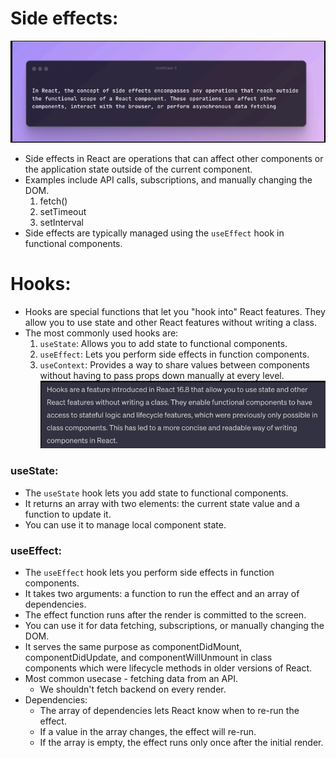 # Side effects:
![alt text](image-2.png)
- Side effects in React are operations that can affect other components or the application state outside of the current component.
- Examples include API calls, subscriptions, and manually changing the DOM.
  1. fetch()
  2. setTimeout
  3. setInterval
- Side effects are typically managed using the `useEffect` hook in functional components.

# Hooks: 
- Hooks are special functions that let you "hook into" React features. They allow you to use state and other React features without writing a class.
- The most commonly used hooks are:
  1. `useState`: Allows you to add state to functional components.
  2. `useEffect`: Lets you perform side effects in function components.
  3. `useContext`: Provides a way to share values between components without having to pass props down manually at every level.
  ![alt text](image-3.png)

### useState:
- The `useState` hook lets you add state to functional components.
- It returns an array with two elements: the current state value and a function to update it.
- You can use it to manage local component state.

### useEffect:
- The `useEffect` hook lets you perform side effects in function components.
- It takes two arguments: a function to run the effect and an array of dependencies.
- The effect function runs after the render is committed to the screen.
- You can use it for data fetching, subscriptions, or manually changing the DOM.
- It serves the same purpose as componentDidMount, componentDidUpdate, and componentWillUnmount in class components which were lifecycle methods in older versions of React.
- Most common usecase - fetching data from an API.
  - We shouldn't fetch backend on every render.
- Dependencies:
  - The array of dependencies lets React know when to re-run the effect.
  - If a value in the array changes, the effect will re-run.
  - If the array is empty, the effect runs only once after the initial render.